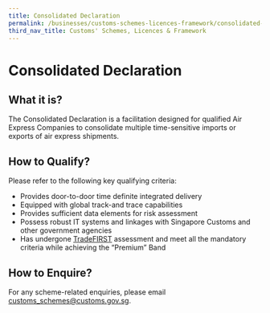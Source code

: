 ```yaml
---
title: Consolidated Declaration
permalink: /businesses/customs-schemes-licences-framework/consolidated-declaration
third_nav_title: Customs' Schemes, Licences & Framework
---
```

# Consolidated Declaration

## What it is?

The Consolidated Declaration is a facilitation designed for qualified Air Express Companies to consolidate multiple time-sensitive imports or exports of air express shipments.

## How to Qualify?

Please refer to the following key qualifying criteria:

-   Provides door-to-door time definite integrated delivery
-   Equipped with global track-and trace capabilities
-   Provides sufficient data elements for risk assessment
-   Possess robust IT systems and linkages with Singapore Customs and other government agencies
-   Has undergone  [TradeFIRST](/businesses/customs-schemes-licences-framework/trade-first)  assessment and meet all the mandatory criteria while achieving the “Premium” Band 

## How to Enquire?

For any scheme-related enquiries, please email  [customs_schemes@customs.gov.sg](mailto:customs_schemes@customs.gov.sg).